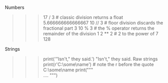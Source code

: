 Numbers
>> > 17 / 3  # classic division returns a float
5.666666666666667
>> > 10 // 3  # floor division discards the fractional part
3
>> > 10 % 3  # the % operator returns the remainder of the division
1
>> > 2 ** 2  # 2 to the power of 7
128

Strings
>>> print('"Isn\'t," they said.')
"Isn't," they said.
Raw strings
>>> print(r'C:\some\name')  # note the r before the quote
C:\some\name
>>>print("""\
....
""")


